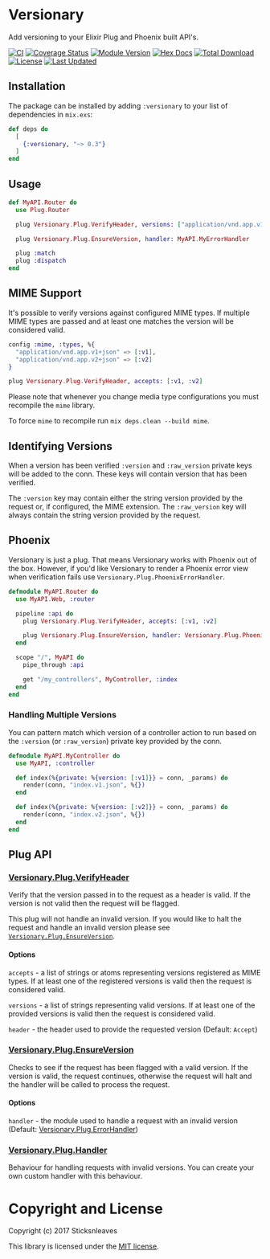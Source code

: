 # Versionary

Add versioning to your Elixir Plug and Phoenix built API's.

[![CI](https://github.com/sticksnleaves/versionary/actions/workflows/ci.yaml/badge.svg)](https://github.com/sticksnleaves/versionary/actions/workflows/ci.yaml)
[![Coverage Status](https://coveralls.io/repos/github/sticksnleaves/versionary/badge.svg?branch=master)](https://coveralls.io/github/sticksnleaves/versionary?branch=master)
[![Module Version](https://img.shields.io/hexpm/v/versionary.svg)](https://hex.pm/packages/versionary)
[![Hex Docs](https://img.shields.io/badge/hex-docs-lightgreen.svg)](https://hexdocs.pm/versionary/)
[![Total Download](https://img.shields.io/hexpm/dt/versionary.svg)](https://hex.pm/packages/versionary)
[![License](https://img.shields.io/hexpm/l/versionary.svg)](https://github.com/sticksnleaves/versionary/blob/master/LICENSE.md)
[![Last Updated](https://img.shields.io/github/last-commit/sticksnleaves/versionary.svg)](https://github.com/sticksnleaves/versionary/commits/master)


## Installation

The package can be installed by adding `:versionary` to your list of dependencies
in `mix.exs`:

```elixir
def deps do
  [
    {:versionary, "~> 0.3"}
  ]
end
```

## Usage

```elixir
def MyAPI.Router do
  use Plug.Router

  plug Versionary.Plug.VerifyHeader, versions: ["application/vnd.app.v1+json"]

  plug Versionary.Plug.EnsureVersion, handler: MyAPI.MyErrorHandler

  plug :match
  plug :dispatch
end
```

## MIME Support

It's possible to verify versions against configured MIME types. If multiple MIME
types are passed and at least one matches the version will be considered valid.

```elixir
config :mime, :types, %{
  "application/vnd.app.v1+json" => [:v1],
  "application/vnd.app.v2+json" => [:v2]
}
```

```elixir
plug Versionary.Plug.VerifyHeader, accepts: [:v1, :v2]
```

Please note that whenever you change media type configurations you must
recompile the `mime` library.

To force `mime` to recompile run `mix deps.clean --build mime`.

## Identifying Versions

When a version has been verified `:version` and `:raw_version` private keys will
be added to the conn. These keys will contain version that has been verified.

The `:version` key may contain either the string version provided by the
request or, if configured, the MIME extension. The `:raw_version` key will
always contain the string version provided by the request.

## Phoenix

Versionary is just a plug. That means Versionary works with Phoenix out of the
box. However, if you'd like Versionary to render a Phoenix error view when
verification fails use `Versionary.Plug.PhoenixErrorHandler`.

```elixir
defmodule MyAPI.Router do
  use MyAPI.Web, :router

  pipeline :api do
    plug Versionary.Plug.VerifyHeader, accepts: [:v1, :v2]

    plug Versionary.Plug.EnsureVersion, handler: Versionary.Plug.PhoenixErrorHandler
  end

  scope "/", MyAPI do
    pipe_through :api

    get "/my_controllers", MyController, :index
  end
end
```

### Handling Multiple Versions

You can pattern match which version of a controller action to run based on the
`:version` (or `:raw_version`) private key provided by the conn.

```elixir
defmodule MyAPI.MyController do
  use MyAPI, :controller

  def index(%{private: %{version: [:v1]}} = conn, _params) do
    render(conn, "index.v1.json", %{})
  end

  def index(%{private: %{version: [:v2]}} = conn, _params) do
    render(conn, "index.v2.json", %{})
  end
end
```

## Plug API

### [Versionary.Plug.VerifyHeader](https://hexdocs.pm/versionary/Versionary.Plug.VerifyHeader.html)

Verify that the version passed in to the request as a header is valid. If the
version is not valid then the request will be flagged.

This plug will not handle an invalid version. If you would like to halt the
request and handle an invalid version please see
[`Versionary.Plug.EnsureVersion`](https://hexdocs.pm/versionary/Versionary.Plug.EnsureVersion.html).

#### Options

`accepts` - a list of strings or atoms representing versions registered as
MIME types. If at least one of the registered versions is valid then the
request is considered valid.

`versions` - a list of strings representing valid versions. If at least one of
the provided versions is valid then the request is considered valid.

`header` - the header used to provide the requested version (Default: `Accept`)

### [Versionary.Plug.EnsureVersion](https://hexdocs.pm/versionary/Versionary.Plug.EnsureVersion.html)

Checks to see if the request has been flagged with a valid version. If the
version is valid, the request continues, otherwise the request will halt and the
handler will be called to process the request.

#### Options

`handler` - the module used to handle a request with an invalid version
(Default: [Versionary.Plug.ErrorHandler](https://hexdocs.pm/versionary/Versionary.Plug.ErrorHandler.html))

### [Versionary.Plug.Handler](https://hexdocs.pm/versionary/Versionary.Plug.Handler.html)

Behaviour for handling requests with invalid versions. You can create your own
custom handler with this behaviour.

# Copyright and License

Copyright (c) 2017 Sticksnleaves

This library is licensed under the [MIT license](./LICENSE.md).

